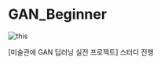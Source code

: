 # GAN_Beginner


![this](https://user-images.githubusercontent.com/72767245/98833307-36944580-2481-11eb-8c58-5bb9d022ca67.png=250x250)

[미술관에 GAN 딥러닝 실전 프로젝트] 스터디 진행

